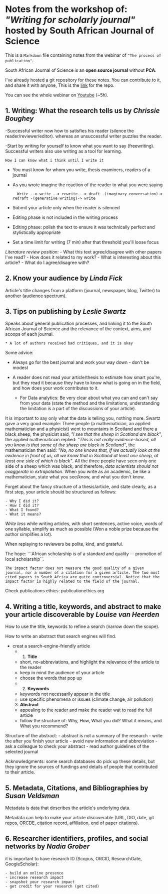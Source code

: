# Notes from the workshop of: _"Writing for scholarly journal"_ hosted by South African Journal of Science 

This is a ```Markdown``` file containing notes from the webinar of ```"The process of publication"```.   

South African Journal of Science is an **open source journal** without **PCA**.  

I've already hosted a git repository for these notes. You can contribute to it, and share it with anyone, This is the [link](https://github.com/mohamed-hachaichi/Scholarly_publication) for the repo. 

You can see the whole webinar on [Youtube](https://www.youtube.com/watch?v=GBQK62_qCLw&t=455s) (~5h).

## 1. Writing: What the research tells us by *Chrissie Boughey*

-Successful writer now how to satisfies his reader (silence the reader/reviewer/editor). whereas an unsuccessful writer puzzles the reader. 

-Start by writing for yourself to know what you want to say (freewriting). Successful writers also use writing as a tool for learning. 

    How I can know what i think until I write it 

- You must know for whom you write, thesis examiners, readers of a journal

- As you wrote imagine the reaction of the reader to what you were saying 

        Write --> write --> rewrite --> draft -(imaginary conversation)-> redraft -(generative writing)-> write  

- Submit your article only when the reader is silenced 

- Editing phase is not included in the writing process

- Editing phase: polish the text to ensure it was technically perfect and stylistically appropriate 

- Set a time limit for writing (7 min) after that threshold you'll loose focus

*Literature review position:*
        - What this text agree/disagree with other papers I've read?
        - How does it related to my work?
        - What is interesting about this article? 
        - What do I agree/disagree with?  

## 2. Know your audience by *Linda Fick*

Article's title changes from a platform (journal, newspaper, blog, Twitter) to another (audience spectrum). 

## 3. Tips on publishing by *Leslie Swartz*

Speaks about general publication processes, and linking it to the South African Journal of Science and the relevance of the context, aims, and scoops of each journal. 

    * A lot of authors received bad critiques, and it is okay 

Some advice: 

* Always go for the best journal and work your way down - don't be modest 
* A reader does not read your article/thesis to estimate how smart you're, but they read it because they have to know what is going on in the field, and how does your work contributes to it. 

    * For Data analytics: Be very clear about what you can and can't say from your data (state the method and the limitations, understanding the limitation is a part of the discussions of your article).  

It is important to say only what the data is telling you, nothing more. Swartz gave a very good example: Three people (a mathematician, an applied mathematician and a physicist) went to mountains in Scotland and there a black sheep, the physicist said, *"I see that the sheep in Scotland are black"*, the applied mathematician replied: *"This is not really evidence-based, all you know is that some of the sheep are black in Scotland"*, the mathematician then said: *"No, no one knows that, if we actually look at the evidence in front of us, all we know that in Scotland at least one sheep, at least one side of which is black"*. All the three people have seen only one side of a sheep which was black, and therefore, *data scientists should not exaggerate in extrapolation*. When you write as an academic, be like a mathematician, state what you see/know, and what you don't know. 

Forget about the fancy structure of a thesis/article, and state clearly, as a first step, your article should be structured as follows: 

    - Why I did it?
    - How I did it?
    - What I found?
    - What it means? 

*Write less* while writing articles, with short sentences, active voice, words of one syllable, simplify as much as possible (Won a noble prize because the author simplifies a lot). 

When replaying to reviewers be polite, kind, and grateful. 

The hope: ```African scholarship is of a standard and quality -- promotion of local scholarship``. 

    The impact factor does not measure the good quality of a given journal, nor a number of a citation for a given article. The two most cited papers in South Africa are quite controversial. Notice that the impact factor is highly related to the field of the journal. 

Check publications ethics:  publicationethics.org

## 4. Writing a title, keywords, and abstract to make your article discoverable by *Louise van Heerden*

How to use the title, keywords to refine a search (narrow down the scope).

How to write an abstract that search engines will find. 

- creat a search-engine-friendly article  
    - 1. **Title** 
    - short, no-abbreviations, and highlight the relevance of the article to the reader
    - keep in mind the audience of your article 
    - choose the words that pop up
    - 2. **Keywords** 
    - keywords not necessarily appear in the title 
    - use specific phenomena or issues (climate change, air pollution)
    3. **Abstract** 
    - appealing to the reader and make the reader wat to read the full article
    - follow the structure of: Why, How, What you did? What it means, and What you recommend? 

Structure of the abstract: 
    - abstract is not a summary of the research 
    - write the after you finish your article 
    - avoid new information and abbreviation 
    - ask a colleague to check your abstract 
    - read author guidelines of the selected journal 

Acknowledgments: some search databases do pick up these details, but they ignore the sources of fundings and details of people that contributed to their article. 

## 5. Metadata, Citations, and Bibliographies by *Susan Veldsman*

Metadata is data that describes the article's underlying data. 

Metadata can help to make your article discoverable (URL, DIO, date, git repos, ORCDE, citation record, affiliation, end of paper citations). 

## 6. Researcher identifiers, profiles, and social networks by *Nadia Grober*

it is important to have research ID (Scopus, ORCID, ResearchGate, GoogleScholar): 

    - build an online presence 
    - increase research impact 
    - snapshot your research impact 
    - get credit for your research (get cited) 



